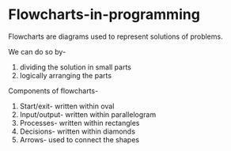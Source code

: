 # Flowcharts-in-programming
Flowcharts are diagrams used to represent solutions of problems.

We can do so by- 
1. dividing the solution in small parts
2.  logically arranging the parts

Components of flowcharts-
1. Start/exit- written within oval
2. Input/output- written within parallelogram
3. Processes- written within rectangles
4. Decisions- written within diamonds
5. Arrows- used to connect the shapes
